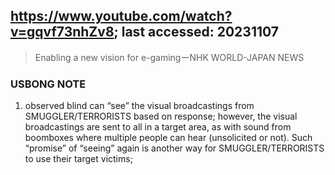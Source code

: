 ## https://www.youtube.com/watch?v=gqvf73nhZv8; last accessed: 20231107

> Enabling a new vision for e-gamingーNHK WORLD-JAPAN NEWS

### USBONG NOTE

1. observed blind can “see” the visual broadcastings from SMUGGLER/TERRORISTS based on response; however, the visual broadcastings are sent to all in a target area, as with sound from boomboxes where multiple people can hear (unsolicited or not). Such “promise” of “seeing” again is another way for SMUGGLER/TERRORISTS to use their target victims;
